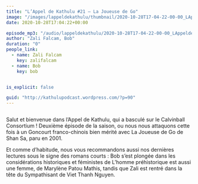 ```yaml
---
title: "L’Appel de Kathulu #21 – La Joueuse de Go"
image: "/images/lappeldekathulu/thumbnail/2020-10-28T17-04-22-00-00_LAppeldeKathulu21LaJoueusedeGo.jpg"
date: 2020-10-28T17:04:22+00:00

episode_mp3: "/audio/lappeldekathulu/2020-10-28T17-04-22-00-00_LAppeldeKathulu21LaJoueusedeGo.mp3"
author: "Zali Falcam, Bob"
duration: "0"
people_link: 
  - name: Zali Falcam
    key: zalifalcam
  - name: Bob
    key: bob


is_explicit: false

guid: "http://kathulupodcast.wordpress.com/?p=90"
---
```


<PodcastHeader/>

<!-- ECRIRE LA DESCRIPTION DE L'EPISODE SOUS CETTE LIGNE -->

<img src="/resources/lappeldekathulu/2020-10-28T17-04-22-00-00_LAppeldeKathulu21LaJoueusedeGo/67963675.jpg" alt="">



<p>Salut et bienvenue dans l’Appel de Kathulu, qui a basculé sur le Calvinball Consortium ! Deuxième épisode de la saison, ou nous nous attaquons cette fois à un Goncourt franco-chinois bien mérité avec La Joueuse de Go de Shan Sa, paru en 2001.</p>



<p>Et comme d’habitude, nous vous recommandons aussi nos dernières lectures sous le signe des romans courts : Bob s’est plongée dans les considérations historiques et féministes de L’homme préhistorique est aussi une femme, de Marylène Patou Mathis,&nbsp;tandis que Zali est rentré dans la tête du Sympathisant de Viet Thanh Nguyen.</p>



 
<a href="" rel="nofollow"></a>
 


